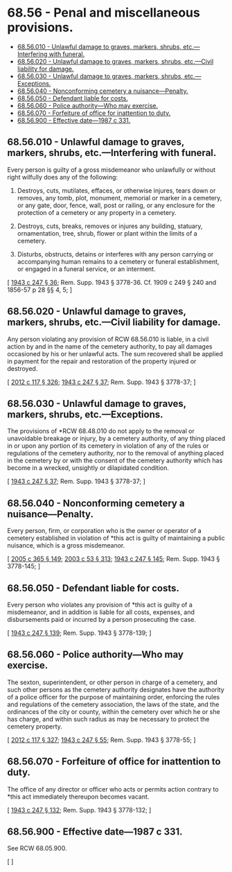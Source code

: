 # 68.56 - Penal and miscellaneous provisions.
* [68.56.010 - Unlawful damage to graves, markers, shrubs, etc.—Interfering with funeral.](#6856010---unlawful-damage-to-graves-markers-shrubs-etcinterfering-with-funeral)
* [68.56.020 - Unlawful damage to graves, markers, shrubs, etc.—Civil liability for damage.](#6856020---unlawful-damage-to-graves-markers-shrubs-etccivil-liability-for-damage)
* [68.56.030 - Unlawful damage to graves, markers, shrubs, etc.—Exceptions.](#6856030---unlawful-damage-to-graves-markers-shrubs-etcexceptions)
* [68.56.040 - Nonconforming cemetery a nuisance—Penalty.](#6856040---nonconforming-cemetery-a-nuisancepenalty)
* [68.56.050 - Defendant liable for costs.](#6856050---defendant-liable-for-costs)
* [68.56.060 - Police authority—Who may exercise.](#6856060---police-authoritywho-may-exercise)
* [68.56.070 - Forfeiture of office for inattention to duty.](#6856070---forfeiture-of-office-for-inattention-to-duty)
* [68.56.900 - Effective date—1987 c 331.](#6856900---effective-date1987-c-331)
## 68.56.010 - Unlawful damage to graves, markers, shrubs, etc.—Interfering with funeral.
Every person is guilty of a gross misdemeanor who unlawfully or without right wilfully does any of the following:

1. Destroys, cuts, mutilates, effaces, or otherwise injures, tears down or removes, any tomb, plot, monument, memorial or marker in a cemetery, or any gate, door, fence, wall, post or railing, or any enclosure for the protection of a cemetery or any property in a cemetery.

2. Destroys, cuts, breaks, removes or injures any building, statuary, ornamentation, tree, shrub, flower or plant within the limits of a cemetery.

3. Disturbs, obstructs, detains or interferes with any person carrying or accompanying human remains to a cemetery or funeral establishment, or engaged in a funeral service, or an interment.

\[ [1943 c 247 § 36](https://leg.wa.gov/CodeReviser/documents/sessionlaw/1943c247.pdf?cite=1943%20c%20247%20§%2036); Rem. Supp. 1943 § 3778-36. Cf. 1909 c 249 § 240 and 1856-57 p 28 §§ 4, 5; \]

## 68.56.020 - Unlawful damage to graves, markers, shrubs, etc.—Civil liability for damage.
Any person violating any provision of RCW 68.56.010 is liable, in a civil action by and in the name of the cemetery authority, to pay all damages occasioned by his or her unlawful acts. The sum recovered shall be applied in payment for the repair and restoration of the property injured or destroyed.

\[ [2012 c 117 § 326](https://lawfilesext.leg.wa.gov/biennium/2011-12/Pdf/Bills/Session%20Laws/Senate/6095.SL.pdf?cite=2012%20c%20117%20§%20326); [1943 c 247 § 37](https://leg.wa.gov/CodeReviser/documents/sessionlaw/1943c247.pdf?cite=1943%20c%20247%20§%2037); Rem. Supp. 1943 § 3778-37; \]

## 68.56.030 - Unlawful damage to graves, markers, shrubs, etc.—Exceptions.
The provisions of *RCW 68.48.010 do not apply to the removal or unavoidable breakage or injury, by a cemetery authority, of any thing placed in or upon any portion of its cemetery in violation of any of the rules or regulations of the cemetery authority, nor to the removal of anything placed in the cemetery by or with the consent of the cemetery authority which has become in a wrecked, unsightly or dilapidated condition.

\[ [1943 c 247 § 37](https://leg.wa.gov/CodeReviser/documents/sessionlaw/1943c247.pdf?cite=1943%20c%20247%20§%2037); Rem. Supp. 1943 § 3778-37; \]

## 68.56.040 - Nonconforming cemetery a nuisance—Penalty.
Every person, firm, or corporation who is the owner or operator of a cemetery established in violation of *this act is guilty of maintaining a public nuisance, which is a gross misdemeanor.

\[ [2005 c 365 § 149](https://lawfilesext.leg.wa.gov/biennium/2005-06/Pdf/Bills/Session%20Laws/Senate/5752-S.SL.pdf?cite=2005%20c%20365%20§%20149); [2003 c 53 § 313](https://lawfilesext.leg.wa.gov/biennium/2003-04/Pdf/Bills/Session%20Laws/Senate/5758.SL.pdf?cite=2003%20c%2053%20§%20313); [1943 c 247 § 145](https://leg.wa.gov/CodeReviser/documents/sessionlaw/1943c247.pdf?cite=1943%20c%20247%20§%20145); Rem. Supp. 1943 § 3778-145; \]

## 68.56.050 - Defendant liable for costs.
Every person who violates any provision of *this act is guilty of a misdemeanor, and in addition is liable for all costs, expenses, and disbursements paid or incurred by a person prosecuting the case.

\[ [1943 c 247 § 139](https://leg.wa.gov/CodeReviser/documents/sessionlaw/1943c247.pdf?cite=1943%20c%20247%20§%20139); Rem. Supp. 1943 § 3778-139; \]

## 68.56.060 - Police authority—Who may exercise.
The sexton, superintendent, or other person in charge of a cemetery, and such other persons as the cemetery authority designates have the authority of a police officer for the purpose of maintaining order, enforcing the rules and regulations of the cemetery association, the laws of the state, and the ordinances of the city or county, within the cemetery over which he or she has charge, and within such radius as may be necessary to protect the cemetery property.

\[ [2012 c 117 § 327](https://lawfilesext.leg.wa.gov/biennium/2011-12/Pdf/Bills/Session%20Laws/Senate/6095.SL.pdf?cite=2012%20c%20117%20§%20327); [1943 c 247 § 55](https://leg.wa.gov/CodeReviser/documents/sessionlaw/1943c247.pdf?cite=1943%20c%20247%20§%2055); Rem. Supp. 1943 § 3778-55; \]

## 68.56.070 - Forfeiture of office for inattention to duty.
The office of any director or officer who acts or permits action contrary to *this act immediately thereupon becomes vacant.

\[ [1943 c 247 § 132](https://leg.wa.gov/CodeReviser/documents/sessionlaw/1943c247.pdf?cite=1943%20c%20247%20§%20132); Rem. Supp. 1943 § 3778-132; \]

## 68.56.900 - Effective date—1987 c 331.
See RCW 68.05.900.

\[ \]

